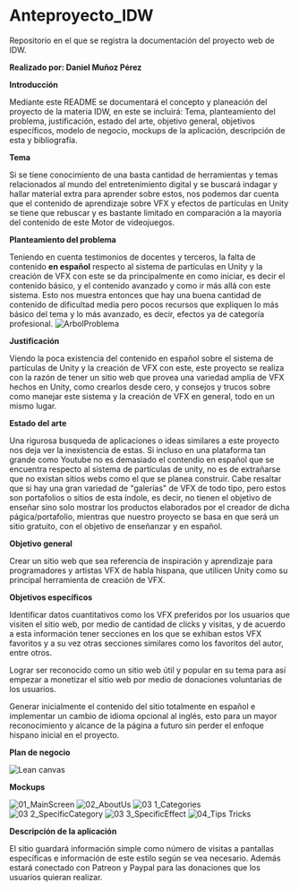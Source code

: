 
# Anteproyecto_IDW
Repositorio en el que se registra la documentación del proyecto web de IDW.


**Realizado por: Daniel Muñoz Pérez**


**Introducción**

Mediante este README se documentará el concepto y planeación del proyecto de la materia IDW, en este se incluirá: Tema, planteamiento del problema, justificación, estado del arte, objetivo general, objetivos específicos, modelo de negocio, mockups de la aplicación, descripción de esta y bibliografía.

**Tema**

Si se tiene conocimiento de una basta cantidad de herramientas y temas relacionados al mundo del entretenimiento digital y se buscará indagar y hallar material extra para aprender sobre estos, nos podemos dar cuenta que el contenido de aprendizaje sobre VFX y efectos de partículas en Unity se tiene que rebuscar y es bastante limitado en comparación a la mayoría del contenido de este Motor de videojuegos.

**Planteamiento del problema**

Teniendo en cuenta testimonios de docentes y terceros, la falta de contenido **en español** respecto al sistema de partículas en Unity y la creación de VFX con este se da principalmente en como iniciar, es decir el contenido básico, y el contenido avanzado y como ir más allá con este sistema. Esto nos muestra entonces que hay una buena cantidad de contenido de dificultad media pero pocos recursos que expliquen lo más básico del tema y lo más avanzado, es decir, efectos ya de categoría profesional.
![ArbolProblema](https://user-images.githubusercontent.com/65467881/107407637-e7899b00-6ad7-11eb-9449-73dccfb199e8.png)

**Justificación**

Viendo la poca existencia del contenido en español sobre el sistema de partículas de Unity y la creación de VFX con este, este proyecto se realiza con la razón de tener un sitio web que provea una variedad amplia de VFX hechos en Unity, como crearlos desde cero, y consejos y trucos sobre como manejar este sistema y la creación de VFX en general, todo en un mismo lugar.

**Estado del arte**

Una rigurosa busqueda de aplicaciones o ideas similares a este proyecto nos deja ver la inexistencia de estas. Si incluso en una plataforma tan grande como Youtube no es demasiado el contendio en español que se encuentra respecto al sistema de partículas de unity, no es de extrañarse que no existan sitios webs como el que se planea construir. Cabe resaltar que si hay una gran variedad de "galerías" de VFX de todo tipo, pero estos son portafolios o sitios de esta índole, es decir, no tienen el objetivo de enseñar sino solo mostrar los productos elaborados por el creador de dicha págica/portafolio, mientras que nuestro proyecto se basa en que será un sitio gratuito, con el objetivo de enseñanzar y en español.

**Objetivo general**

Crear un sitio web que sea referencia de inspiración y aprendizaje para programadores y artistas VFX de habla hispana, que utilicen Unity como su principal herramienta de creación de VFX.

**Objetivos específicos**

Identificar datos cuantitativos como los VFX preferidos por los usuarios que visiten el sitio web, por medio de cantidad de clicks y visitas, y de acuerdo a esta información tener secciones en los que se exhiban estos VFX favoritos y a su vez otras secciones similares como los favoritos del autor, entre otros.

Lograr ser reconocido como un sitio web útil y popular en su tema para así empezar a monetizar el sitio web por medio de donaciones voluntarias de los usuarios.

Generar inicialmente el contenido del sitio totalmente en español e implementar un cambio de idioma opcional al inglés, esto para un mayor reconocimiento y alcance de la página a futuro sin perder el enfoque hispano inicial en el proyecto.

**Plan de negocio**

![Lean canvas](https://user-images.githubusercontent.com/65467881/108927745-e2b40380-760e-11eb-88bb-dfcac1aa0528.png)

**Mockups**

![01_MainScreen](https://user-images.githubusercontent.com/65467881/107408990-aabea380-6ad9-11eb-9e1a-e4376fb58f9b.png)
![02_AboutUs](https://user-images.githubusercontent.com/65467881/107408992-abefd080-6ad9-11eb-955a-fa630e57b913.png)
![03 1_Categories](https://user-images.githubusercontent.com/65467881/107408998-ad20fd80-6ad9-11eb-850c-f97393ea8a96.png)
![03 2_SpecificCategory](https://user-images.githubusercontent.com/65467881/107409003-adb99400-6ad9-11eb-8d3d-ee0cbae63c4d.png)
![03 3_SpecificEffect](https://user-images.githubusercontent.com/65467881/107409005-ae522a80-6ad9-11eb-936b-0bd69dd8a1a6.png)
![04_Tips Tricks](https://user-images.githubusercontent.com/65467881/107409007-aeeac100-6ad9-11eb-911f-6b4e1816f157.png)

**Descripción de la aplicación**

El sitio guardará información simple como número de visitas a pantallas específicas e información de este estilo según se vea necesario. Además estará conectado con Patreon y Paypal para las donaciones que los usuarios quieran realizar.

